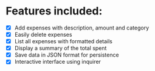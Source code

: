 # Features included:

- [x] Add expenses with description, amount and category
- [x] Easily delete expenses
- [x] List all expenses with formatted details
- [x] Display a summary of the total spent
- [x] Save data in JSON format for persistence
- [x] Interactive interface using inquirer
